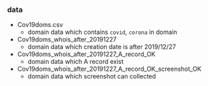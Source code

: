 ### data
- Cov19doms.csv
  - domain data which contains `covid`, `corona` in domain
- Cov19doms_whois_after_20191227
  - domain data which creation date is after 2019/12/27
- Cov19doms_whois_after_20191227_A_record_OK
  - domain data which A record exist
- Cov19doms_whois_after_20191227_A_record_OK_screenshot_OK
  - domain data which screenshot can collected
